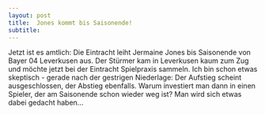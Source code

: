 ```yaml
---
layout: post
title:  Jones kommt bis Saisonende!
subtitle:  
---
```


Jetzt ist es amtlich: Die Eintracht leiht Jermaine Jones bis Saisonende von Bayer 04 Leverkusen aus. Der Stürmer kam in Leverkusen kaum zum Zug und möchte jetzt bei der Eintracht Spielpraxis sammeln. Ich bin schon etwas skeptisch - gerade nach der gestrigen Niederlage: Der Aufstieg scheint ausgeschlossen, der Abstieg ebenfalls. Warum investiert man dann in einen Spieler, der am Saisonende schon wieder weg ist? Man wird sich etwas dabei gedacht haben...


